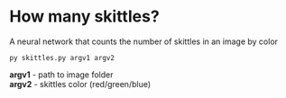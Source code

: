 # How many skittles?
A neural network that counts the number of skittles in an image by color  

<pre><code>py skittles.py argv1 argv2
</code></pre>

**argv1** - path to image folder  
**argv2** - skittles color (red/green/blue)
